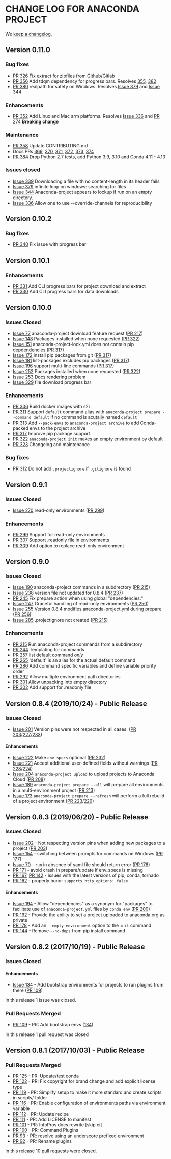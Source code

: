 # CHANGE LOG FOR ANACONDA PROJECT

We [keep a changelog.](http://keepachangelog.com/)

## Version 0.11.0

### Bug fixes

* [PR 326](https://github.com/Anaconda-Platform/anaconda-project/pull/326) Fix extract for zipfiles from Github/Gitlab
* [PR 356](https://github.com/Anaconda-Platform/anaconda-project/pull/356) Add tdqm dependency for progress bars. Resolves [355](https://github.com/Anaconda-Platform/anaconda-project/issues/355), [382](https://github.com/Anaconda-Platform/anaconda-project/issues/382)
* [PR 380](https://github.com/Anaconda-Platform/anaconda-project/pull/380) realpath for safety on Windows. Resolves [Issue 379](https://github.com/Anaconda-Platform/anaconda-project/issues/379) and [Issue 344](https://github.com/Anaconda-Platform/anaconda-project/issues/344)

### Enhancements

* [PR 352](https://github.com/Anaconda-Platform/anaconda-project/pull/352) Add Linux and Mac arm platforms. Resolves [Issue 336](https://github.com/Anaconda-Platform/anaconda-project/issues/336) and [PR 274](https://github.com/Anaconda-Platform/anaconda-project/pull/274) **Breaking change**

### Maintenance

* [PR 358](https://github.com/Anaconda-Platform/anaconda-project/pull/358) Update CONTRIBUTING.md
* Docs PRs [369](https://github.com/Anaconda-Platform/anaconda-project/pull/369), [370](https://github.com/Anaconda-Platform/anaconda-project/pull/370), [371](https://github.com/Anaconda-Platform/anaconda-project/pull/371), [372](https://github.com/Anaconda-Platform/anaconda-project/pull/372), [373](https://github.com/Anaconda-Platform/anaconda-project/pull/373), [374](https://github.com/Anaconda-Platform/anaconda-project/pull/374)
* [PR 384](https://github.com/Anaconda-Platform/anaconda-project/pull/384) Drop Python 2.7 tests, add Python 3.9, 3.10 and Conda 4.11 - 4.13

### Issues closed
* [Issue 339](https://github.com/Anaconda-Platform/anaconda-project/issues/339) Downloading a file with no content-length in its header fails
* [Issue 379](https://github.com/Anaconda-Platform/anaconda-project/issues/379) infinite loop on windows: searching for files
* [Issue 344](https://github.com/Anaconda-Platform/anaconda-project/issues/344) Anaconda-project appears to lockup if run on an empty directory.
* [Issue 336](https://github.com/Anaconda-Platform/anaconda-project/issues/336) Allow one to use --override-channels for reproducibility

## Version 0.10.2

### Bug fixes

* [PR 340](https://github.com/Anaconda-Platform/anaconda-project/pull/340) Fix issue with progress bar



## Version 0.10.1

### Enhancements

* [PR 331](https://github.com/Anaconda-Platform/anaconda-project/pull/331) Add CLI progress bars for project download and extract
* [PR 330](https://github.com/Anaconda-Platform/anaconda-project/pull/330) Add CLI progress bars for data downloads

## Version 0.10.0

### Issues Closed

* [Issue 77](https://github.com/Anaconda-Platform/anaconda-project/issues/77) anaconda-project download feature request ([PR 217](https://github.com/Anaconda-Platform/anaconda-project/pull/217))
* [Issue 148](https://github.com/Anaconda-Platform/anaconda-project/issues/148) Packages installed when none requested ([PR 322](https://github.com/Anaconda-Platform/anaconda-project/pull/322))
* [Issue 151](https://github.com/Anaconda-Platform/anaconda-project/issues/151) anaconda-project-lock.yml does not contain pip depdendencies ([PR 317](https://github.com/Anaconda-Platform/anaconda-project/pull/317))
* [Issue 172](https://github.com/Anaconda-Platform/anaconda-project/issues/172) install pip packages from git ([PR 317](https://github.com/Anaconda-Platform/anaconda-project/pull/317))
* [Issue 181](https://github.com/Anaconda-Platform/anaconda-project/issues/181) list-packages excludes pip packages ([PR 317](https://github.com/Anaconda-Platform/anaconda-project/pull/317))
* [Issue 196](https://github.com/Anaconda-Platform/anaconda-project/issues/196) support multi-line commands ([PR 317](https://github.com/Anaconda-Platform/anaconda-project/pull/317))
* [Issue 252](https://github.com/Anaconda-Platform/anaconda-project/issues/252) Packages installed when none requested ([PR 322](https://github.com/Anaconda-Platform/anaconda-project/pull/322))
* [Issue 253](https://github.com/Anaconda-Platform/anaconda-project/issues/253) Docs rendering problem
* [Issue 329](https://github.com/Anaconda-Platform/anaconda-project/issues/329) file download progress bar

### Enhancements

* [PR 306](https://github.com/Anaconda-Platform/anaconda-project/pull/306) Build docker images with s2i
* [PR 311](https://github.com/Anaconda-Platform/anaconda-project/pull/311) Support `default` command alias with `anaconda-project prepare --command default` if no command is acutally named `default`
* [PR 313](https://github.com/Anaconda-Platform/anaconda-project/pull/313) Add `--pack-envs` to `anaconda-project archive` to add Conda-packed envs to the project archive
* [PR 317](https://github.com/Anaconda-Platform/anaconda-project/pull/317) Improve pip package support
* [PR 322](https://github.com/Anaconda-Platform/anaconda-project/pull/322) `anaconda-project init` makes an empty environment by default
* [PR 323](https://github.com/Anaconda-Platform/anaconda-project/pull/323) Changelog and maintenance

### Bug fixes

* [PR 312](https://github.com/Anaconda-Platform/anaconda-project/pull/312) Do not add `.projectignore` if `.gitignore` is found

## Version 0.9.1

### Issues Closed

* [Issue 270](https://github.com/Anaconda-Platform/anaconda-project/issues/270) read-only environments ([PR 299](https://github.com/Anaconda-Platform/anaconda-project/pull/299))


### Enhancements

* [PR 299](https://github.com/Anaconda-Platform/anaconda-project/pull/299) Support for read-only environments 
* [PR 307](https://github.com/Anaconda-Platform/anaconda-project/pull/307) Support .readonly file in environments
* [PR 309](https://github.com/Anaconda-Platform/anaconda-project/pull/309) Add option to replace read-only environment

## Version 0.9.0

### Issues Closed

* [Issue 190](https://github.com/Anaconda-Platform/anaconda-project/issues/238) anaconda-project commands in a subdrectory ([PR 215](https://github.com/Anaconda-Platform/anaconda-project/pull/215))
* [Issue 238](https://github.com/Anaconda-Platform/anaconda-project/issues/238) version file not updated for 0.8.4 ([PR 237](https://github.com/Anaconda-Platform/anaconda-project/pull/237))
* [PR 245](https://github.com/Anaconda-Platform/anaconda-project/pull/245) Fix prepare action when using global "dependencies:"
* [Issue 247](https://github.com/Anaconda-Platform/anaconda-project/issues/247) Graceful handling of read-only environments ([PR 250](https://github.com/Anaconda-Platform/anaconda-project/pull/250))
* [Issue 255](https://github.com/Anaconda-Platform/anaconda-project/issues/255) Version 0.8.4 modifies anaconda-project.yml during prepare ([PR 256](https://github.com/Anaconda-Platform/anaconda-project/pull/256))
* [Issue 285](https://github.com/Anaconda-Platform/anaconda-project/issues/285) .projectignore not created ([PR 215](https://github.com/Anaconda-Platform/anaconda-project/pull/215))

### Enhancements

* [PR 215](https://github.com/Anaconda-Platform/anaconda-project/pull/215) Run anaconda-project commands from a subdirectory
* [PR 244](https://github.com/Anaconda-Platform/anaconda-project/pull/244) Templating for commands
* [PR 257](https://github.com/Anaconda-Platform/anaconda-project/pull/257) list default command *only*
* [PR 265](https://github.com/Anaconda-Platform/anaconda-project/pull/265) 'default' is an alias for the actual default command
* [PR 286](https://github.com/Anaconda-Platform/anaconda-project/pull/286) Add command specific variables and define variable priority order
* [PR 292](https://github.com/Anaconda-Platform/anaconda-project/pull/292) Allow multiple environment path directories
* [PR 301](https://github.com/Anaconda-Platform/anaconda-project/pull/301) Allow unpacking into empty directory 
* [PR 302](https://github.com/Anaconda-Platform/anaconda-project/pull/302) Add support for .readonly file


## Version 0.8.4 (2019/10/24) - Public Release

### Issues Closed

* [Issue 201](https://github.com/Anaconda-Platform/anaconda-project/issues/201) Version pins were not respected in all cases. ([PR 203](https://github.com/Anaconda-Platform/anaconda-project/pull/203)/[227](https://github.com/Anaconda-Platform/anaconda-project/pull/227)/[233](https://github.com/Anaconda-Platform/anaconda-project/pull/233))

#### Enhancements

* [Issue 222](https://github.com/Anaconda-Platform/anaconda-project/issues/222) Make `env_specs` optional ([PR 232](https://github.com/Anaconda-Platform/anaconda-project/pull/232))
* [Issue 221](https://github.com/Anaconda-Platform/anaconda-project/issues/221) Accept additional user-defined fields without warnings ([PR 228](https://github.com/Anaconda-Platform/anaconda-project/pull/228)/[224](https://github.com/Anaconda-Platform/anaconda-project/pull/224))
* [Issue 204](https://github.com/Anaconda-Platform/anaconda-project/issues/204) `anaconda-project upload` to upload projects to Anaconda Cloud ([PR 208](https://github.com/Anaconda-Platform/anaconda-project/pull/208))
* [Issue 189](https://github.com/Anaconda-Platform/anaconda-project/issues/189) `anaconda-project prepare --all` will prepare all environments in a multi-environment project ([PR 213](https://github.com/Anaconda-Platform/anaconda-project/pull/213))
* [Issue 173](https://github.com/Anaconda-Platform/anaconda-project/issues/173) `anaconda-project prepare --refresh` will perform a full rebuild of a project environment ([PR 223](https://github.com/Anaconda-Platform/anaconda-project/pull/223)/[229](https://github.com/Anaconda-Platform/anaconda-project/pull/229))

## Version 0.8.3 (2019/06/20) - Public Release

### Issues Closed

* [Issue 202](https://github.com/Anaconda-Platform/anaconda-project/issues/201) - Not respecting version pins when adding new packages to a project ([PR 203](https://github.com/Anaconda-Platform/anaconda-project/pull/203))
* [Issue 154](https://github.com/Anaconda-Platform/anaconda-project/issues/154) - switching between prompts for commands on Windows ([PR 177](https://github.com/Anaconda-Platform/anaconda-project/pull/177))
* [Issue 70](https://github.com/Anaconda-Platform/anaconda-project/issues/70) - `run` in absence of yaml file should return error ([PR 176](https://github.com/Anaconda-Platform/anaconda-project/pull/176))
* [PR 171](https://github.com/Anaconda-Platform/anaconda-project/pull/171) - avoid crash in prepare/update if env_specs is missing
* [PR 167](https://github.com/Anaconda-Platform/anaconda-project/pull/167), [PR 142](https://github.com/Anaconda-Platform/anaconda-project/pull/142) - issues with the latest versions of pip, conda, tornado
* [PR 162](https://github.com/Anaconda-Platform/anaconda-project/pull/162) - properly honor `supports_http_options: false`

#### Enhancements

* [Issue 194](https://github.com/Anaconda-Platform/anaconda-project/issues/194) - Allow "dependencies" as a synonym for "packages" to facilitate use of `anaconda-project.yml` files by `conda env` ([PR 200](https://github.com/Anaconda-Platform/anaconda-project/pull/200))
* [PR 192](https://github.com/Anaconda-Platform/anaconda-project/pull/192) - Provide the ability to set a project uploaded to anaconda.org as private
* [PR 178](https://github.com/Anaconda-Platform/anaconda-project/pull/178) - Add an `--empty-environment` option to the `init` command
* [PR 144](https://github.com/Anaconda-Platform/anaconda-project/pull/144) - Remove `--no-deps` from pip install command

## Version 0.8.2 (2017/10/19) - Public Release

### Issues Closed

#### Enhancements

* [Issue 134](https://github.com/anaconda-platform/anaconda-project/issues/134) - Add bootstrap environments for projects to run plugins from there ([PR 109](https://github.com/Anaconda-Platform/anaconda-project/pull/109))

In this release 1 issue was closed.

### Pull Requests Merged

* [PR 109](https://github.com/anaconda-platform/anaconda-project/pull/109) - PR: Add bootstrap envs ([134](https://github.com/Anaconda-Platform/anaconda-project/issues/134))

In this release 1 pull request was closed


## Version 0.8.1 (2017/10/03) - Public Release

### Pull Requests Merged

* [PR 125](https://github.com/anaconda-platform/anaconda-project/pull/125) - PR: Update/test conda
* [PR 122](https://github.com/anaconda-platform/anaconda-project/pull/122) - PR: Fix copyright for brand change and add explicit license type
* [PR 119](https://github.com/anaconda-platform/anaconda-project/pull/119) - PR: Simplify setup to make it more standard and create scripts in scripts/ folder
* [PR 116](https://github.com/anaconda-platform/anaconda-project/pull/116) - PR: Enable configuration of environments paths via environment variable
* [PR 112](https://github.com/anaconda-platform/anaconda-project/pull/112) - PR: Update recipe
* [PR 111](https://github.com/anaconda-platform/anaconda-project/pull/111) - PR: Add LICENSE to manifest
* [PR 101](https://github.com/anaconda-platform/anaconda-project/pull/101) - PR: InfoPros docs rewrite [skip ci]
* [PR 100](https://github.com/anaconda-platform/anaconda-project/pull/100) - PR: Command Plugins 
* [PR 93](https://github.com/anaconda-platform/anaconda-project/pull/93) - PR: resolve using an underscore prefixed environment
* [PR 92](https://github.com/anaconda-platform/anaconda-project/pull/92) - PR: Rename plugins

In this release 10 pull requests were closed.
